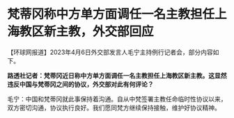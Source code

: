# 梵蒂冈称中方单方面调任一名主教担任上海教区新主教，外交部回应

【环球网报道】2023年4月6日外交部发言人毛宁主持例行记者会，部分内容如下。

**路透社记者：梵蒂冈近日称中方单方面调任一名主教担任上海教区新主教。这显然违反中国与梵蒂冈之间的协议，外交部对此有何评论？**

毛宁：中国和梵蒂冈就此事保持着沟通。自从中梵签署主教任命临时性协议以来，双方密切沟通，协议执行良好。我们愿同梵方继续保持接触，维护好协议精神。

